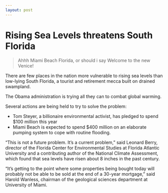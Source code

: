 ```yaml
---
layout: post
---
```


# Rising Sea Levels threatens South Florida

> Ahhh Miami Beach Florida, or should i say Welcome to the new Venice!

There are few places in the nation more vulnerable to rising sea levels than low-lying South Florida, a tourist and retirement mecca built on drained swampland.

The Obama administration is trying all they can to combat global warming.

Several actions are being held to try to solve the problem:

- Tom Steyer, a billionaire environmental activist, has pledged to spend $100 million this year
- Miami Beach is expected to spend $400 million on an elaborate pumping system to cope with routine flooding.

“This is not a future problem. It’s a current problem,” said Leonard Berry, director of the Florida Center for Environmental Studies at Florida Atlantic University and a contributing author of the National Climate Assessment, which found that sea levels have risen about 8 inches in the past century.

“It’s getting to the point where some properties being bought today will probably not be able to be sold at the end of a 30-year mortgage,” said Harold Wanless, chairman of the geological sciences department at University of Miami.
